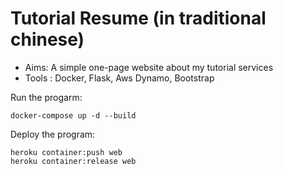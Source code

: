# Tutorial Resume (in traditional chinese)

* Aims: A simple one-page website about my tutorial services
* Tools : Docker, Flask, Aws Dynamo, Bootstrap

Run the progarm:
```
docker-compose up -d --build
```

Deploy the program:
```
heroku container:push web
heroku container:release web
```

